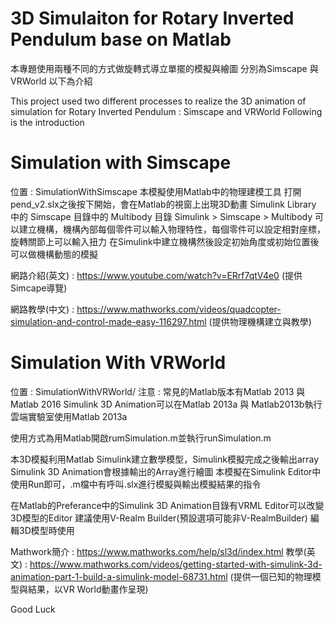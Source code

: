 # 3D Simulaiton for Rotary Inverted Pendulum base on Matlab

本專題使用兩種不同的方式做旋轉式導立單擺的模擬與繪圖
分別為Simscape 與 VRWorld
以下為介紹

This project used two different processes to realize the 3D animation of simulation for Rotary Inverted Pendulum :
Simscape and VRWorld
Following is the introduction

# Simulation with Simscape
位置 : SimulationWithSimscape
本模擬使用Matlab中的物理建模工具
打開pend_v2.slx之後按下開始，會在Matlab的視窗上出現3D動畫
Simulink Library 中的 Simscape 目錄中的 Multibody 目錄
Simulink > Simscape > Multibody
可以建立機構，機構內部每個零件可以輸入物理特性，每個零件可以設定相對座標，旋轉關節上可以輸入扭力
在Simulink中建立機構然後設定初始角度或初始位置後可以做機構動態的模擬

網路介紹(英文) : https://www.youtube.com/watch?v=ERrf7qtV4e0
(提供Simcape導覽)

網路教學(中文) : https://www.mathworks.com/videos/quadcopter-simulation-and-control-made-easy-116297.html
(提供物理機構建立與教學)

# Simulation With VRWorld
位置 : SimulationWithVRWorld/
注意 : 常見的Matlab版本有Matlab 2013 與 Matlab 2016
Simulink 3D Animation可以在Matlab 2013a 與 Matlab2013b執行
雲端實驗室使用Matlab 2013a

使用方式為用Matlab開啟rumSimulation.m並執行runSimulation.m

本3D模擬利用Matlab Simulink建立數學模型，Simulink模擬完成之後輸出array
Simulink 3D Animation會根據輸出的Array進行繪圖
本模擬在Simulink Editor中使用Run即可，.m檔中有呼叫.slx進行模擬與輸出模擬結果的指令

在Matlab的Preferance中的Simulink 3D Animation目錄有VRML Editor可以改變3D模型的Editor
建議使用V-Realm Builder(預設選項可能非V-RealmBuilder)
編輯3D模型時使用


Mathwork簡介 : https://www.mathworks.com/help/sl3d/index.html
教學(英文) : https://www.mathworks.com/videos/getting-started-with-simulink-3d-animation-part-1-build-a-simulink-model-68731.html
(提供一個已知的物理模型與結果，以VR World動畫作呈現)

Good Luck
